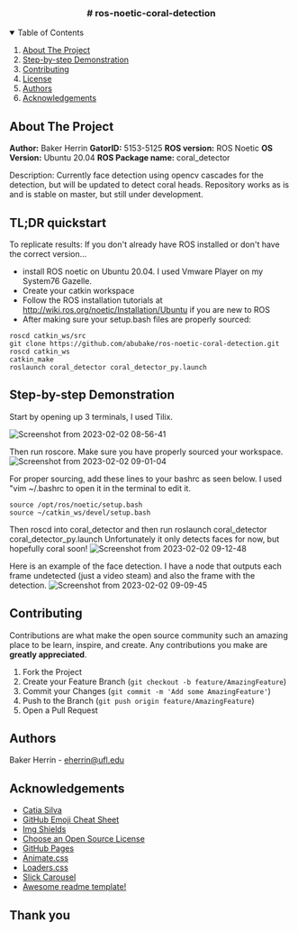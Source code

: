 <!-- PROJECT LOGO -->
<br />

  <h3 align="center"> # ros-noetic-coral-detection</h3>

<!-- TABLE OF CONTENTS -->
<details open="open">
  <summary>Table of Contents</summary>
  <ol>
    <li><a href="#about-the-project">About The Project</a></li>
    <li><a href="#Step-by-step Demonstration">Step-by-step Demonstration</a></li>
    <li><a href="#contributing">Contributing</a></li>
    <li><a href="#license">License</a></li>
    <li><a href="#authors">Authors</a></li>
    <li><a href="#acknowledgements">Acknowledgements</a></li>
  </ol>
</details>


<!-- ABOUT THE PROJECT -->
## About The Project

**Author:** Baker Herrin
**GatorID:** 5153-5125
**ROS version:** ROS Noetic
**OS Version:** Ubuntu 20.04
**ROS Package name:** coral_detector

Description:
Currently face detection using opencv cascades for the detection, but will be updated to detect coral heads.
Repository works as is and is stable on master, but still under development.

<!-- QUICKSTART -->
## TL;DR quickstart
To replicate results:
If you don't already have ROS installed or don't have the correct version...
- install ROS noetic on Ubuntu 20.04. I used Vmware Player on my System76 Gazelle.
- Create your catkin workspace
- Follow the ROS installation tutorials at http://wiki.ros.org/noetic/Installation/Ubuntu if you are new to ROS
- After making sure your setup.bash files are properly sourced:

```
roscd catkin_ws/src
git clone https://github.com/abubake/ros-noetic-coral-detection.git
roscd catkin_ws
catkin_make
roslaunch coral_detector coral_detector_py.launch
```
<!-- Step-by-step Demonstration -->
## Step-by-step Demonstration

Start by opening up 3 terminals, I used Tilix.

![Screenshot from 2023-02-02 08-56-41](https://user-images.githubusercontent.com/32299736/216391496-b5d76817-48ae-4d8c-add5-264510f6c79c.png)

Then run roscore. Make sure you have properly sourced your workspace.
![Screenshot from 2023-02-02 09-01-04](https://user-images.githubusercontent.com/32299736/216392017-9acedeb7-020a-4570-a543-a0588d9cce17.png)

For proper sourcing, add these lines to your bashrc as seen below. I used "vim ~/.bashrc to open it in the terminal to edit it.
```
source /opt/ros/noetic/setup.bash
source ~/catkin_ws/devel/setup.bash
```
Then roscd into coral_detector and then run roslaunch coral_detector coral_detector_py.launch
Unfortunately it only detects faces for now, but hopefully coral soon!
![Screenshot from 2023-02-02 09-12-48](https://user-images.githubusercontent.com/32299736/216394899-b36326d3-8a4f-4366-9caf-72e92474fe75.png)


Here is an example of the face detection. I have a node that outputs each frame undetected (just a video steam) and also the frame with the detection.
![Screenshot from 2023-02-02 09-09-45](https://user-images.githubusercontent.com/32299736/216394111-1b0be9bb-01f5-4309-b064-ad60b452571a.png)


<!-- CONTRIBUTING -->
## Contributing

Contributions are what make the open source community such an amazing place to be learn, inspire, and create. Any contributions you make are **greatly appreciated**.

1. Fork the Project
2. Create your Feature Branch (`git checkout -b feature/AmazingFeature`)
3. Commit your Changes (`git commit -m 'Add some AmazingFeature'`)
4. Push to the Branch (`git push origin feature/AmazingFeature`)
5. Open a Pull Request

<!-- Authors -->
## Authors

Baker Herrin - eherrin@ufl.edu

<!-- ACKNOWLEDGEMENTS -->
## Acknowledgements

* [Catia Silva](https://faculty.eng.ufl.edu/catia-silva/)
* [GitHub Emoji Cheat Sheet](https://www.webpagefx.com/tools/emoji-cheat-sheet)
* [Img Shields](https://shields.io)
* [Choose an Open Source License](https://choosealicense.com)
* [GitHub Pages](https://pages.github.com)
* [Animate.css](https://daneden.github.io/animate.css)
* [Loaders.css](https://connoratherton.com/loaders)
* [Slick Carousel](https://kenwheeler.github.io/slick)
* [Awesome readme template!](https://github.com/catiaspsilva/README-template)

## Thank you

<!-- If this is useful: [![Buy me a coffee](https://www.buymeacoffee.com/assets/img/guidelines/download-assets-sm-1.svg)](https://www.buymeacoffee.com/catiaspsilva) -->

